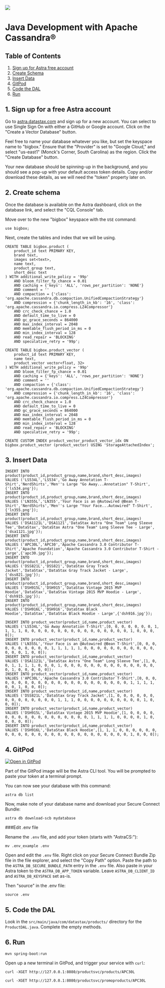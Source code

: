 <div class="top">
  <img class="scenario-academy-logo" src="https://datastax-academy.github.io/katapod-shared-assets/images/ds-academy-2023.svg" />
</div>

# Java Development with Apache Cassandra®

## Table of Contents

1. [Sign up for Astra free account](#1-sign-up-for-a-free-astra-account)
2. [Create Schema](#2-create-schema)
3. [Insert Data](#3-insert-data)
4. [GitPod](#4-gitpod)
5. [Code the DAL](#5-code-the-dal)
6. [Run](#6-run)

## 1. Sign up for a free Astra account

Go to [astra.datastax.com](https://astra.datastax.com) and sign up for a new account.  You can select to use Single Sign On with either a GitHub or Google account.
Click on the "Create a Vector Database" button.

Feel free to name your database whatever you like, but set the keyspace name to "bigbox."  Ensure that the "Provider" is set to "Google Cloud,"
and select "us-east1" (Monck's Corner, South Carolina) as the region.  Click the "Create Database" button.

Your new database should be spinning-up in the background, and you should see a pop-up with your
default access token details.  Copy and/or download these details, as we will need the "token" property later on.

## 2. Create schema

Once the database is available on the Astra dashboard, click on the database link, and select the "CQL Console" tab.

Move over to the new "bigbox" keyspace with the `USE` command:

```
use bigbox;
```

Next, create the tables and index that we will be using.

```
CREATE TABLE bigbox.product (
    product_id text PRIMARY KEY,
    brand text,
    images set<text>,
    name text,
    product_group text,
    short_desc text
) WITH additional_write_policy = '99p'
    AND bloom_filter_fp_chance = 0.01
    AND caching = {'keys': 'ALL', 'rows_per_partition': 'NONE'}
    AND comment = ''
    AND compaction = {'class': 'org.apache.cassandra.db.compaction.UnifiedCompactionStrategy'}
    AND compression = {'chunk_length_in_kb': '16', 'class': 'org.apache.cassandra.io.compress.LZ4Compressor'}
    AND crc_check_chance = 1.0
    AND default_time_to_live = 0
    AND gc_grace_seconds = 864000
    AND max_index_interval = 2048
    AND memtable_flush_period_in_ms = 0
    AND min_index_interval = 128
    AND read_repair = 'BLOCKING'
    AND speculative_retry = '99p';

CREATE TABLE bigbox.product_vector (
    product_id text PRIMARY KEY,
    name text,
    product_vector vector<float, 32>
) WITH additional_write_policy = '99p'
    AND bloom_filter_fp_chance = 0.01
    AND caching = {'keys': 'ALL', 'rows_per_partition': 'NONE'}
    AND comment = ''
    AND compaction = {'class': 'org.apache.cassandra.db.compaction.UnifiedCompactionStrategy'}
    AND compression = {'chunk_length_in_kb': '16', 'class': 'org.apache.cassandra.io.compress.LZ4Compressor'}
    AND crc_check_chance = 1.0
    AND default_time_to_live = 0
    AND gc_grace_seconds = 864000
    AND max_index_interval = 2048
    AND memtable_flush_period_in_ms = 0
    AND min_index_interval = 128
    AND read_repair = 'BLOCKING'
    AND speculative_retry = '99p';

CREATE CUSTOM INDEX product_vector_product_vector_idx ON bigbox.product_vector (product_vector) USING 'StorageAttachedIndex';
```

## 3. Insert Data

```
INSERT INTO product(product_id,product_group,name,brand,short_desc,images)
VALUES ('LS534L','LS534','Go Away Annotation T-Shirt','NerdShirts','Men''s Large "Go Away...Annotation" T-Shirt',{'ls534.png'});
INSERT INTO product(product_id,product_group,name,brand,short_desc,images)
VALUES ('LN355L','LN355','Your Face is an @Autowired @Bean T-Shirt','NerdShirts','Men''s Large "Your Face...Autowired" T-Shirt',{'ln355.png'});
INSERT INTO product(product_id,product_group,name,brand,short_desc,images)
VALUES ('DSA1121L','DSA1121','DataStax Astra "One Team" Long Sleeve Tee','DataStax','DataStax Astra "One Team" Long Sleeve Tee - Large',{'dsa1121.jpg'});
INSERT INTO product(product_id,product_group,name,brand,short_desc,images)
VALUES ('APC30L','APC30','Apache Cassandra 3.0 Contributor T-Shirt','Apache Foundation','Apache Cassandra 3.0 Contributor T-Shirt - Large',{'apc30.jpg'});
INSERT INTO product(product_id,product_group,name,brand,short_desc,images)
VALUES ('DSS821L','DSS821','DataStax Gray Track Jacket','DataStax','DataStax Gray Track Jacket - Large',{'dss821.jpg'});
INSERT INTO product(product_id,product_group,name,brand,short_desc,images)
VALUES ('DSH915L','DSH915','DataStax Vintage 2015 MVP Hoodie','DataStax','DataStax Vintage 2015 MVP Hoodie - Large',{'dsh915.jpg'});
INSERT INTO product(product_id,product_group,name,brand,short_desc,images)
VALUES ('DSH916L','DSH916','DataStax Black Hoodie','DataStax','DataStax Black Hoodie - Large',{'dsh916.jpg'});
```
```
INSERT INTO product_vector(product_id,name,product_vector)
VALUES ('LS534L','Go Away Annotation T-Shirt',[0, 0, 0, 0, 0, 0, 0, 1, 1, 1, 1, 0, 0, 0, 0, 0, 0, 0, 0, 0, 0, 0, 0, 0, 0, 0, 0, 1, 0, 0, 0, 0]);
INSERT INTO product_vector(product_id,name,product_vector)
VALUES ('LN355L','Your Face is an @Autowired @Bean T-Shirt',[0, 0, 0, 0, 0, 0, 0, 0, 0, 0, 1, 1, 1, 1, 1, 0, 0, 0, 0, 0, 0, 0, 0, 0, 0, 0, 0, 0, 0, 1, 0, 0]);
INSERT INTO product_vector(product_id,name,product_vector)
VALUES ('DSA1121L','DataStax Astra "One Team" Long Sleeve Tee',[1, 0, 0, 1, 1, 1, 1, 0, 0, 0, 1, 0, 0, 0, 0, 0, 0, 0, 0, 0, 0, 0, 0, 0, 0, 0, 1, 0, 0, 0, 0, 0]);
INSERT INTO product_vector(product_id,name,product_vector)
VALUES ('APC30L','Apache Cassandra 3.0 Contributor T-Shirt',[0, 0, 0, 0, 0, 0, 0, 0, 0, 0, 0, 0, 0, 0, 0, 0, 0, 0, 0, 0, 0, 0, 1, 1, 1, 1, 0, 0, 1, 0, 0, 0]);
INSERT INTO product_vector(product_id,name,product_vector)
VALUES ('DSS821L','DataStax Gray Track Jacket',[1, 0, 0, 0, 0, 0, 0, 0, 0, 0, 0, 0, 0, 0, 0, 1, 1, 1, 0, 0, 0, 0, 0, 0, 0, 0, 0, 0, 1, 0, 0, 0]);
INSERT INTO product_vector(product_id,name,product_vector)
VALUES ('DSH915L','DataStax Vintage 2015 MVP Hoodie',[1, 0, 0, 0, 0, 0, 0, 0, 0, 0, 0, 0, 0, 0, 0, 0, 0, 0, 1, 1, 1, 1, 0, 0, 0, 0, 1, 0, 0, 0, 0, 0]);
INSERT INTO product_vector(product_id,name,product_vector)
VALUES ('DSH916L','DataStax Black Hoodie',[1, 1, 1, 0, 0, 0, 0, 0, 0, 0, 0, 0, 0, 0, 0, 0, 0, 0, 0, 0, 0, 0, 0, 0, 0, 0, 0, 0, 1, 0, 0, 0]);
```

## 4. GitPod

[![Open in GitPod](https://gitpod.io/button/open-in-gitpod.svg)](https://gitpod.io/#https://github.com/aar0np/DS-Java-DSE)

Part of the GitPod image will be the Astra CLI tool.  You will be prompted to paste your token
at a terminal prompt.

You can now see your database with this command:

```
astra db list
```

Now, make note of your database name and download your Secure Connect Bundle:
```
astra db download-scb mydatabase
```

###Edit .env file

Rename the `.env` file, and add your token (starts with "AstraCS:"):

```
mv .env_example .env
```

Open and edit the `.env` file.  Right click on your Secure Connect Bundle Zip file in the file explorer, and select the
"Copy Path" option.  Paste the path to the `ASTRA_DB_SECURE_BUNDLE_PATH` entry in the `.env` file.  Also 
paste in your Astra token to the `ASTRA_DB_APP_TOKEN` variable.  Leave `ASTRA_DB_CLIENT_ID` and `ASTRA_DB_KEYSPACE` set as-is.

Then "source" in the .env file:

```
source .env
```

## 5. Code the DAL

Look in the `src/main/java/com/datastax/products/` directory for the `ProductDAL.java`.
Complete the empty methods.

## 6. Run

```
mvn spring-boot:run
```

Open up a new terminal in GitPod, and trigger your service with `curl`:

```
curl -XGET http://127.0.0.1:8080/productsvc/products/APC30L
```
```
curl -XGET http://127.0.0.1:8080/productsvc/promoproducts/APC30L
```
